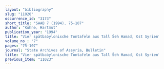 ```yaml
---
layout: "bibliography"
slug: "11020"
occurrence_id: "3173"
short_title: "SAAB 7 (1994), 75-107"
author: "Kühne, Hartmut"
publication_year: "1994"
title: "Vier spätbabylonische Tontafeln aus Tall Šeh Hamad, Ost Syrien"
volume_no_: "7"
pages: "75-107"
journal: "State Archives of Assyria, Bulletin"
title: "Vier spätbabylonische Tontafeln aus Tall Šeh Hamad, Ost Syrien"
previous_item: "11023"
---
```

